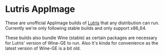 # Lutris AppImage

These are unofficial AppImage builds of [Lutris](https://lutris.net/) that any distribution can run. Currently we're only following stable builds and only support x86_64.

These builds also bundle Wine (stable) as certain packages are necessary for Lutris' version of Wine-GE to run. Also it's kinda for convenience as the latest version of Wine-GE is a bit old.
